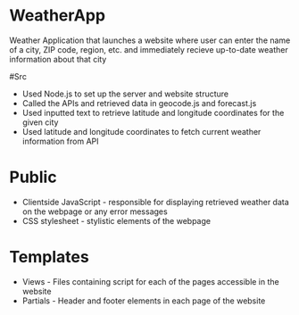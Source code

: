 # WeatherApp

Weather Application that launches a website where user can enter the name of a city, ZIP code, region, etc. and immediately recieve up-to-date weather information about that city

#Src
- Used Node.js to set up the server and website structure
- Called the APIs and retrieved data in geocode.js and forecast.js
- Used inputted text to retrieve latitude and longitude coordinates for the given city
- Used latitude and longitude coordinates to fetch current weather information from API

# Public
- Clientside JavaScript - responsible for displaying retrieved weather data on the webpage or any error messages
- CSS stylesheet - stylistic elements of the webpage

# Templates
- Views - Files containing script for each of the pages accessible in the website
- Partials - Header and footer elements in each page of the website

